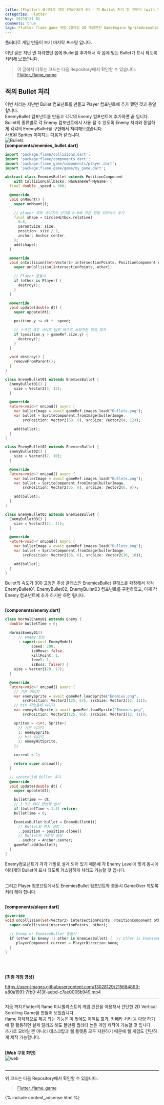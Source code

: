 ```yaml
---
title: (Flutter) 플러터로 게임 만들어보기 04 - 적 Bullet 처리 및 마무리 (with flame)
categories: Flutter
key: 20230131_01
comments: true
tags: Flutter flame game 게임 2D게임 2D 게임엔진 GameEngine SpriteAnimation SpriteComponent CollisionCallbacks hitbox
---
```


플러터로 게임 만들어 보기 마지막 포스팅 입니다.<br/>

이번 글은 지난 번 처리했던 몹에 Bullet를 추가해서 각 몹에 맞는 Bullet가 표시 되도록 처리해 보겠습니다.

<!--more-->

> 이 글에서 다루는 코드는 다음 Repository에서 확인할 수 있습니다.<br/>
> [Flutter_flame_game](https://github.com/tyeom/Flutter_flame_game)

적의 Bullet 처리
-

이번 처리는 지난번 Bullet 컴포넌트를 만들고 Player 컴포넌트에 추가 했던 것과 동일 합니다.<br/>
EnemyBullet 컴포넌트를 만들고 각각의 Enemy 컴포넌트에 추가하면 끝 입니다. Bullet의 종류별로 각 Enemy 컴포넌트에서 사용 될 수 있도록 Enemy 처리와 동일하게 
각각의 EnemyBullet을 구현해서 처리해보겠습니다.<br/>
사용된 Sprites 이미지는 다음과 같습니다.<br/>
![Bullets](https://user-images.githubusercontent.com/13028129/215682153-532f1ed9-3833-4ca4-b768-cfe9ba115007.png)<br/>
**[components/enemies_bullet.dart]**<br/>
```dart
import 'package:flame/collisions.dart';
import 'package:flame/components.dart';
import 'package:flame_game/components/player.dart';
import 'package:flame_game/game/my_game.dart';

abstract class EnemiesBullet extends PositionComponent
    with CollisionCallbacks, HasGameRef<MyGame> {
  final double _speed = 300;

  @override
  void onMount() {
    super.onMount();

    // player 객체 사이즈의 반지름 0.8배 작은 원형 히트박스 추가
    final shape = CircleHitbox.relative(
      0.8,
      parentSize: size,
      position: size / 2,
      anchor: Anchor.center,
    );
    add(shape);
  }

  @override
  void onCollision(Set<Vector2> intersectionPoints, PositionComponent other) {
    super.onCollision(intersectionPoints, other);

    // Player 충돌시
    if (other is Player) {
      destroy();
    }
  }

  @override
  void update(double dt) {
    super.update(dt);

    position.y += dt * _speed;

    // 스크린 세로 사이즈 범위 밖으로 사라지면 객체 제거
    if (position.y > gameRef.size.y) {
      destroy();
    }
  }

  void destroy() {
    removeFromParent();
  }
}

class EnemyBullet01 extends EnemiesBullet {
  EnemyBullet01() {
    size = Vector2(5, 13);
  }

  @override
  Future<void>? onLoad() async {
    var bullerImage = await gameRef.images.load("Bullets.png");
    var bullet = SpriteComponent.fromImage(bullerImage,
        srcPosition: Vector2(58, 0), srcSize: Vector2(4, 12));

    add(bullet);
  }
}

class EnemyBullet02 extends EnemiesBullet {
  EnemyBullet02() {
    size = Vector2(7, 10);
  }

  @override
  Future<void>? onLoad() async {
    var bullerImage = await gameRef.images.load("Bullets.png");
    var bullet = SpriteComponent.fromImage(bullerImage,
        srcPosition: Vector2(35, 0), srcSize: Vector2(6, 9));

    add(bullet);
  }
}

class EnemyBullet03 extends EnemiesBullet {
  EnemyBullet03() {
    size = Vector2(11, 11);
  }

  @override
  Future<void>? onLoad() async {
    var bullerImage = await gameRef.images.load("Bullets.png");
    var bullet = SpriteComponent.fromImage(bullerImage,
        srcPosition: Vector2(66, 0), srcSize: Vector2(10, 10));

    add(bullet);
  }
}
```

Bullet의 속도가 300 고정인 추상 클래스인 EnemiesBullet 클래스를 확장해서 각각 EnemyBullet01, EnemyBullet02, EnemyBullet03 컴포넌트를 구현하였고, 이제 각 Enemy 컴포넌트에 추가 하기만 하면 됩니다.<br/><br/>

**[components/enemy.dart]**<br/>
```dart
class NormalEnemy01 extends Enemy {
  double bulletTime = 0;

  NormalEnemy01()
      // enemy 정보
      : super(const EnemyModel(
            speed: 200,
            isHMove: false,
            killPoint: 1,
            level: 1,
            isBoss: false)) {
    size = Vector2(20, 17);
  }

  @override
  Future<void>? onLoad() async {
    // 기본 이미지
    var enemySprite = await gameRef.loadSprite("Enemies.png",
        srcPosition: Vector2(125, 67), srcSize: Vector2(12, 11));
    // hit 되었을때 이미지
    var enemyHitSprite = await gameRef.loadSprite("Enemies.png",
        srcPosition: Vector2(125, 95), srcSize: Vector2(12, 11));

    sprites = <int, Sprite>{
      // 기본 이미지
      1: enemySprite,
      // hit 이미지
      2: enemyHitSprite,
    };

    current = 1;

    return super.onLoad();
  }

  // update()에 Bullet 추가
  @override
  void update(double dt) {
    super.update(dt);

    bulletTime += dt;
    // 1.3초 마다 한번씩 발사
    if (bulletTime < 1.3) return;
    bulletTime = 0;

    EnemiesBullet bullet = EnemyBullet01()
      // Bullet의 위치 설정
      ..position = position.clone()
      // Bullet의 기준점 설정
      ..anchor = Anchor.center;
    gameRef.add(bullet);
  }
}
```

Enemy컴포넌트가 각각 개별로 설계 되어 있기 때문에 각 Enemy Level에 맞게 동시에 여러개의 Bullet이 표시 되도록 커스텀하게 처리도 가능할 것 입니다.<br/><br/>

그리고 Player 컴포넌트에서도 EnemiesBullet 컴포넌트와 충돌시 GameOver 되도록 처리 해야 합니다.<br/><br/>

**[components/player.dart]**<br/>
```dart
@override
void onCollision(Set<Vector2> intersectionPoints, PositionComponent other) {
  super.onCollision(intersectionPoints, other);
  
  // Enemy or EnemiesBullet 충돌시
  if (other is Enemy || other is EnemiesBullet) {  // other is EnemiesBullet 조건 추가
    _playerComponent.current = PlayerDirection.boom;
  }
}
```
<br/><br/>

**[최종 게임 영상]**<br/>

https://user-images.githubusercontent.com/13028129/215684893-a80a1991-7fb0-413f-aebd-c7ae0006b949.mp4

***

지금 까지 Flutter의 flame 미니멀리스트의 게임 엔진을 이용해서 간단한 2D Vertical Scrolling Game을 만들어 보았습니다.<br/>
flame 자체적으로 제공 되는 기능은 이 밖에도 이펙트 효과, 카메라 처리 등 다양 하기에 잘 활용하면 실제 릴리즈 해도 될만큼 퀄리티 높은 게임 제작이 가능할 것 입니다.<br/>
추가로 모바일 뿐 아니라 데스크탑과 웹 플랫폼 모두 지원하기 때문에 웹 게임도 간단하게 제작 가능합니다.<br/><br/>

**[Web 구동 화면]**<br/>
![web](https://user-images.githubusercontent.com/13028129/215686992-5d30925e-f903-4765-843c-62aba1f6775a.gif)<br/><br/>


***


위 코드는 다음 Repository에서 확인할 수 있습니다.<br/>
> [Flutter_flame_game](https://github.com/tyeom/Flutter_flame_game)



{% include content_adsense.html %}
